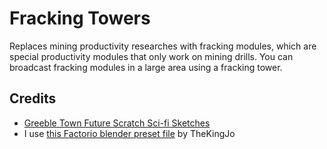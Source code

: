 # Fracking Towers

Replaces mining productivity researches with fracking modules,
which are special productivity modules that only work on mining drills.
You can broadcast fracking modules in a large area using a fracking tower.

## Credits

- [Greeble Town Future Scratch Sci-fi Sketches](https://superhivemarket.com/products/free-future-scratch-sci-fi-sketches---scifi-kitbash-greeble-assets)
- I use [this Factorio blender preset file](https://www.youtube.com/watch?v=qJ5LFbQwfkE) by TheKingJo
